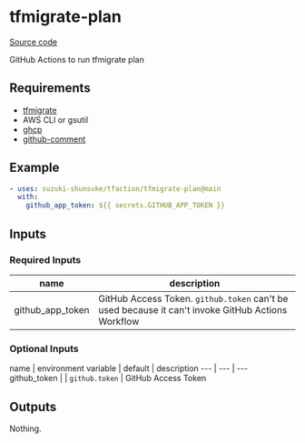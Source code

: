 # tfmigrate-plan

[Source code](https://github.com/suzuki-shunsuke/tfaction/tree/main/tfmigrate-plan)

GitHub Actions to run tfmigrate plan

## Requirements

* [tfmigrate](https://github.com/minamijoyo/tfmigrate)
* AWS CLI or gsutil
* [ghcp](https://github.com/int128/ghcp)
* [github-comment](https://github.com/suzuki-shunsuke/github-comment)

## Example

```yaml
- uses: suzuki-shunsuke/tfaction/tfmigrate-plan@main
  with:
    github_app_token: ${{ secrets.GITHUB_APP_TOKEN }}
```

## Inputs

### Required Inputs

name | description
--- | ---
github_app_token | GitHub Access Token. `github.token` can't be used because it can't invoke GitHub Actions Workflow

### Optional Inputs

name | environment variable | default | description
--- | --- | ---
github_token | | `github.token` | GitHub Access Token

## Outputs

Nothing.
